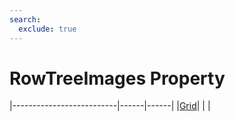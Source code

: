 ```yaml
---
search:
  exclude: true
---
```


<h1 class="heading"><span class="name">RowTreeImages Property</span></h1>

|--------------------------|------|------|
|[Grid](../objects/grid.md)|&nbsp;|&nbsp;|
